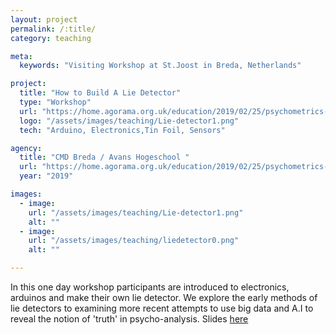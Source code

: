 ```yaml
---
layout: project
permalink: /:title/
category: teaching

meta:
  keywords: "Visiting Workshop at St.Joost in Breda, Netherlands"

project:
  title: "How to Build A Lie Detector"
  type: "Workshop"
  url: "https://home.agorama.org.uk/education/2019/02/25/psychometrics-workshop.html"
  logo: "/assets/images/teaching/Lie-detector1.png"
  tech: "Arduino, Electronics,Tin Foil, Sensors"

agency:
  title: "CMD Breda / Avans Hogeschool "
  url: "https://home.agorama.org.uk/education/2019/02/25/psychometrics-workshop.html"
  year: "2019"

images:
  - image:
    url: "/assets/images/teaching/Lie-detector1.png"
    alt: ""
  - image:
    url: "/assets/images/teaching/liedetector0.png"
    alt: ""

---
```

<p>In this one day workshop participants are introduced to electronics, arduinos and make their own lie detector. We explore the early methods of lie detectors to examining more recent attempts to use big data and A.I to reveal the notion of 'truth' in psycho-analysis. Slides <a href="https://home.agorama.org.uk/education/2019/02/25/psychometrics-workshop.html">here</a></p>
